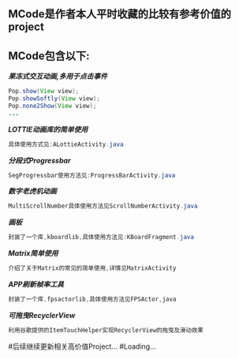 ## MCode是作者本人平时收藏的比较有参考价值的project
## MCode包含以下:
 ***果冻式交互动画,多用于点击事件***
 ```java
 Pop.show(View view);
 Pop.showSoftly(View view);
 Pop.none2Show(View view);
 ...
 ```
 ***LOTTIE动画库的简单使用***
 ```java
 具体使用方式见:ALottieActivity.java
 ```
 ***分段式Progressbar***
 ```java
SegProgressbar使用方法见:ProgressBarActivity.java
```
***数字老虎机动画***
```java
MultiScrollNumber具体使用方法见ScrollNumberActivity.java
```
***画板***
```java
封装了一个库,kboardlib,具体使用方法见:KBoardFragment.java
```
***Matrix简单使用***
```java
介绍了关于Matrix的常见的简单使用,详情见MatrixActivity
```
***APP刷新帧率工具***
```java
封装了一个库,fpsactorlib,具体使用方法见FPSActor,java
```
***可拖曳RecyclerView***
```java
利用谷歌提供的ItemTouchHelper实现RecyclerView的拖曳及滑动效果
```
#后续继续更新相关高价值Project...
#Loading...



